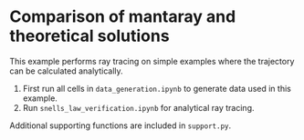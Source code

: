 # Comparison of mantaray and theoretical solutions

This example performs ray tracing on simple examples where the trajectory can be calculated analytically.

1. First run all cells in `data_generation.ipynb` to generate data used in this example.
2. Run `snells_law_verification.ipynb` for analytical ray tracing.

Additional supporting functions are included in `support.py`.